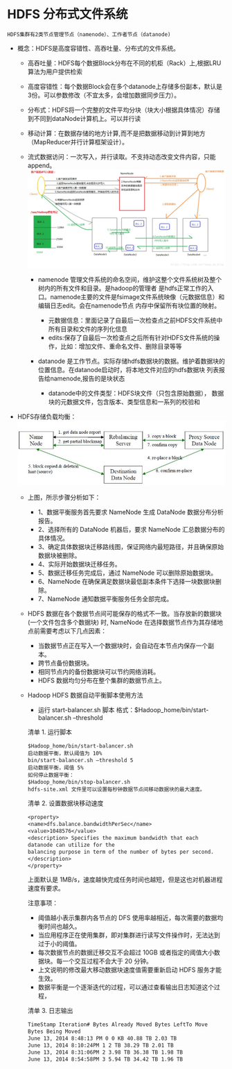 # HDFS 分布式文件系统
    HDFS集群有2类节点管理节点（namenode）、工作者节点（datanode)
- 概念：HDFS是高度容错性、高吞吐量、分布式的文件系统。
    - 高吞吐量：HDFS每个数据Block分布在不同的机柜（Rack）上,根据LRU算法为用户提供检索
    - 高度容错性：每个数据Block会在多个datanode上存储多份副本，默认是3份。可以参数修改（不宜太多，会增加数据同步压力）。
    - 分布式：HDFS将一个完整的文件平均分块（块大小根据具体情况）存储到不同到dataNode计算机上。可以并行读
    - 移动计算：在数据存储的地方计算,而不是把数据移动到计算到地方（MapReducer并行计算框架设计）。
    - 流式数据访问：一次写入，并行读取。不支持动态改变文件内容，只能append。![流式文件操作](流式操作文件.png)
        
        - namenode 管理文件系统的命名空间，维护这整个文件系统树及整个树内的所有文件和目录。是hadoop的管理者
            是hdfs正常工作的入口。namenode主要的文件是fsimage文件系统映像（元数据信息）和编辑日志edit。会在namenode节点
            内存中保留所有块位置的映射。
            - 元数据信息：里面记录了自最后一次检查点之前HDFS文件系统中所有目录和文件的序列化信息
            - edits:保存了自最后一次检查点之后所有针对HDFS文件系统的操作，比如：增加文件、重命名文件、删除目录等等
            
        - datanode 是工作节点。实际存储hdfs数据块的数据。维护着数据块的位置信息。在datanode启动时，将本地文件对应的hdfs数据块
                列表报告给namenode,报告的是块状态
           - datanode中的文件类型：HDFS块文件（只包含原始数据），
                            数据块的元数据文件，包含版本、类型信息和一系列的校验和
                            
- HDFS存储负载均衡：![数据均衡](数据平衡.jpg)
    - 上图，所示步骤分析如下：
         - 1、数据平衡服务首先要求 NameNode 生成 DataNode 数据分布分析报告。
         - 2、选择所有的 DataNode 机器后，要求 NameNode 汇总数据分布的具体情况。
         - 3、确定具体数据块迁移路线图，保证网络内最短路径，并且确保原始数据块被删除。
         - 4、实际开始数据块迁移任务。
         - 5、数据迁移任务完成后，通过 NameNode 可以删除原始数据块。
         - 6、NameNode 在确保满足数据块最低副本条件下选择一块数据块删除。
         - 7、NameNode 通知数据平衡服务任务全部完成。
   - HDFS 数据在各个数据节点间可能保存的格式不一致。当存放新的数据块 (一个文件包含多个数据块) 时,
        NameNode 在选择数据节点作为其存储地点前需要考虑以下几点因素：
     
     - 当数据节点正在写入一个数据块时，会自动在本节点内保存一个副本。
     - 跨节点备份数据块。
     - 相同节点内的备份数据块可以节约网络消耗。
     - HDFS 数据均匀分布在整个集群的数据节点上。 
   
   - Hadoop HDFS 数据自动平衡脚本使用方法
     - 运行 start-balancer.sh 脚本
     格式：$Hadoop_home/bin/start-balancer.sh –threshold<threshold>
     
     清单 1. 运行脚本
     ```
     $Hadoop_home/bin/start-balancer.sh
     启动数据平衡，默认阈值为 10%
     bin/start-balancer.sh –threshold 5
     启动数据平衡，阈值 5%
     如何停止数据平衡：
     $Hadoop_home/bin/stop-balancer.sh
     hdfs-site.xml 文件里可以设置每秒钟数据节点间移动数据块的最大速度。
     ```
     清单 2. 设置数据块移动速度
     ```
     <property>
     <name>dfs.balance.bandwidthPerSec</name>
     <value>1048576</value>
     <description> Specifies the maximum bandwidth that each datanode can utilize for the
     balancing purpose in term of the number of bytes per second. </description>
     </property>
     ```
     上面默认是 1MB/s，速度越快完成任务时间也越短，但是这也对机器进程速度有要求。
     
     注意事项：
     
     - 阈值越小表示集群内各节点的 DFS 使用率越相近，每次需要的数据均衡时间也越久。
     - 当应用程序正在使用集群，即对集群进行读写文件操作时，无法达到过于小的阈值。
     - 每次数据节点的数据迁移交互不会超过 10GB 或者指定的阈值大小数据块。每一个交互过程不会大于 20 分钟。
     - 上文说明的修改最大移动数据块速度值需要重新启动 HDFS 服务才能生效。
     - 数据平衡是一个逐渐迭代的过程，可以通过查看输出日志知道这个过程，
     
     清单 3. 日志输出
     ```
     TimeStamp Iteration# Bytes Already Moved Bytes LeftTo Move Bytes Being Moved
     June 13, 2014 8:48:13 PM 0 0 KB 40.88 TB 2.03 TB
     June 13, 2014 8:10:24PM 1 2 TB 38.29 TB 2.01 TB
     June 13, 2014 8:31:06PM 2 3.98 TB 36.38 TB 1.98 TB
     June 13, 2014 8:54:58PM 3 5.94 TB 34.42 TB 1.96 TB
     ```